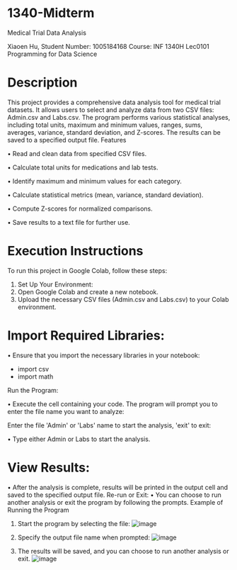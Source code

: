 # 1340-Midterm
Medical Trial Data Analysis

Xiaoen Hu, Student Number: 1005184168
Course: INF 1340H Lec0101 Programming for Data Science

# Description
This project provides a comprehensive data analysis tool for medical trial datasets. It allows users to select and analyze data from two CSV files: Admin.csv and Labs.csv. The program performs various statistical analyses, including total units, maximum and minimum values, ranges, sums, averages, variance, standard deviation, and Z-scores. The results can be saved to a specified output file.
Features

•	Read and clean data from specified CSV files.

•	Calculate total units for medications and lab tests.

•	Identify maximum and minimum values for each category.

•	Calculate statistical metrics (mean, variance, standard deviation).

•	Compute Z-scores for normalized comparisons.

•	Save results to a text file for further use.

# Execution Instructions
To run this project in Google Colab, follow these steps:

1.	Set Up Your Environment:
2.	Open Google Colab and create a new notebook.
3.	Upload the necessary CSV files (Admin.csv and Labs.csv) to your Colab environment.

# Import Required Libraries:

•	Ensure that you import the necessary libraries in your notebook:

- import csv
- import math

Run the Program:

•	Execute the cell containing your code. The program will prompt you to enter the file name you want to analyze:

Enter the file 'Admin' or 'Labs' name to start the analysis, 'exit' to exit:

•	Type either Admin or Labs to start the analysis.
# View Results:
•	After the analysis is complete, results will be printed in the output cell and saved to the specified output file.
Re-run or Exit:
•	You can choose to run another analysis or exit the program by following the prompts.
Example of Running the Program
1.	Start the program by selecting the file:
 ![image](https://github.com/user-attachments/assets/cb5770c6-09f5-4420-83e6-22b39f15e54d)

2.	Specify the output file name when prompted:
 ![image](https://github.com/user-attachments/assets/4c3f19f7-25d1-46a0-b0dd-2370cc0aaa61)

3.	The results will be saved, and you can choose to run another analysis or exit.
![image](https://github.com/user-attachments/assets/5213b6e1-242c-4b5d-b2da-20f15df2105d)
 
